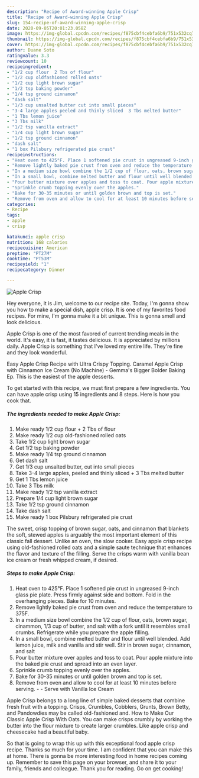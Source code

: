```yaml
---
description: "Recipe of Award-winning Apple Crisp"
title: "Recipe of Award-winning Apple Crisp"
slug: 154-recipe-of-award-winning-apple-crisp
date: 2020-09-05T20:01:23.058Z
image: https://img-global.cpcdn.com/recipes/f875cbf4cebfa6b9/751x532cq70/apple-crisp-recipe-main-photo.jpg
thumbnail: https://img-global.cpcdn.com/recipes/f875cbf4cebfa6b9/751x532cq70/apple-crisp-recipe-main-photo.jpg
cover: https://img-global.cpcdn.com/recipes/f875cbf4cebfa6b9/751x532cq70/apple-crisp-recipe-main-photo.jpg
author: Duane Soto
ratingvalue: 3.3
reviewcount: 10
recipeingredient:
- "1/2 cup flour  2 Tbs of flour"
- "1/2 cup oldfashioned rolled oats"
- "1/2 cup light brown sugar"
- "1/2 tsp baking powder"
- "1/4 tsp ground cinnamon"
- "dash salt"
- "1/3 cup unsalted butter cut into small pieces"
- "3-4 large apples peeled and thinly sliced  3 Tbs melted butter"
- "1 Tbs lemon juice"
- "3 Tbs milk"
- "1/2 tsp vanilla extract"
- "1/4 cup light brown sugar"
- "1/2 tsp ground cinnamon"
- "dash salt"
- "1 box Pilsbury refrigerated pie crust"
recipeinstructions:
- "Heat oven to 425°F. Place 1 softened pie crust in ungreased 9-inch glass pie plate. Press firmly against side and bottom. Fold in the overhanging pieces. Bake for 10 minutes."
- "Remove lightly baked pie crust from oven and reduce the temperature to 375F."
- "In a medium size bowl combine the 1/2 cup of flour, oats, brown sugar, cinammon, 1/3 cup of butter, and salt with a fork until it resembles small crumbs. Refrigerate while you prepare the apple filling."
- "In a small bowl, combine melted butter and flour until well blended. Add lemon juice, milk and vanilla and stir well. Stir in brown sugar, cinnamon, and salt"
- "Pour butter mixture over apples and toss to coat. Pour apple mixture into the baked pie crust and spread into an even layer."
- "Sprinkle crumb topping evenly over the apples."
- "Bake for 30-35 minutes or until golden brown and top is set."
- "Remove from oven and allow to cool for at least 10 minutes before serving.  Serve with Vanilla Ice Cream"
categories:
- Recipe
tags:
- apple
- crisp

katakunci: apple crisp 
nutrition: 168 calories
recipecuisine: American
preptime: "PT27M"
cooktime: "PT53M"
recipeyield: "1"
recipecategory: Dinner

---
```



![Apple Crisp](https://img-global.cpcdn.com/recipes/f875cbf4cebfa6b9/751x532cq70/apple-crisp-recipe-main-photo.jpg)

Hey everyone, it is Jim, welcome to our recipe site. Today, I'm gonna show you how to make a special dish, apple crisp. It is one of my favorites food recipes. For mine, I'm gonna make it a bit unique. This is gonna smell and look delicious.

Apple Crisp is one of the most favored of current trending meals in the world. It's easy, it is fast, it tastes delicious. It is appreciated by millions daily. Apple Crisp is something that I've loved my entire life. They're fine and they look wonderful.

Easy Apple Crisp Recipe with Ultra Crispy Topping. Caramel Apple Crisp with Cinnamon Ice Cream (No Machine) - Gemma&#39;s Bigger Bolder Baking Ep. This is the easiest of the apple desserts.


To get started with this recipe, we must first prepare a few ingredients. You can have apple crisp using 15 ingredients and 8 steps. Here is how you cook that.

##### The ingredients needed to make Apple Crisp:

1. Make ready 1/2 cup flour + 2 Tbs of flour
1. Make ready 1/2 cup old-fashioned rolled oats
1. Take 1/2 cup light brown sugar
1. Get 1/2 tsp baking powder
1. Make ready 1/4 tsp ground cinnamon
1. Get dash salt
1. Get 1/3 cup unsalted butter, cut into small pieces
1. Take 3-4 large apples, peeled and thinly sliced + 3 Tbs melted butter
1. Get 1 Tbs lemon juice
1. Take 3 Tbs milk
1. Make ready 1/2 tsp vanilla extract
1. Prepare 1/4 cup light brown sugar
1. Take 1/2 tsp ground cinnamon
1. Take dash salt
1. Make ready 1 box Pilsbury refrigerated pie crust


The sweet, crisp topping of brown sugar, oats, and cinnamon that blankets the soft, stewed apples is arguably the most important element of this classic fall dessert. Unlike an oven, the slow cooker. Easy apple crisp recipe using old-fashioned rolled oats and a simple saute technique that enhances the flavor and texture of the filling. Serve the crisps warm with vanilla bean ice cream or fresh whipped cream, if desired. 

##### Steps to make Apple Crisp:

1. Heat oven to 425°F. Place 1 softened pie crust in ungreased 9-inch glass pie plate. Press firmly against side and bottom. Fold in the overhanging pieces. Bake for 10 minutes.
1. Remove lightly baked pie crust from oven and reduce the temperature to 375F.
1. In a medium size bowl combine the 1/2 cup of flour, oats, brown sugar, cinammon, 1/3 cup of butter, and salt with a fork until it resembles small crumbs. Refrigerate while you prepare the apple filling.
1. In a small bowl, combine melted butter and flour until well blended. Add lemon juice, milk and vanilla and stir well. Stir in brown sugar, cinnamon, and salt
1. Pour butter mixture over apples and toss to coat. Pour apple mixture into the baked pie crust and spread into an even layer.
1. Sprinkle crumb topping evenly over the apples.
1. Bake for 30-35 minutes or until golden brown and top is set.
1. Remove from oven and allow to cool for at least 10 minutes before serving. -  - Serve with Vanilla Ice Cream


Apple Crisp belongs to a long line of simple baked desserts that combine fresh fruit with a topping. Crisps, Crumbles, Cobblers, Grunts, Brown Betty, and Pandowdies may be called old-fashioned and. How to Make Our Classic Apple Crisp With Oats. You can make crisps crumbly by working the butter into the flour mixture to create larger crumbles. Like apple crisp and cheesecake had a beautiful baby. 

So that is going to wrap this up with this exceptional food apple crisp recipe. Thanks so much for your time. I am confident that you can make this at home. There is gonna be more interesting food in home recipes coming up. Remember to save this page on your browser, and share it to your family, friends and colleague. Thank you for reading. Go on get cooking!
